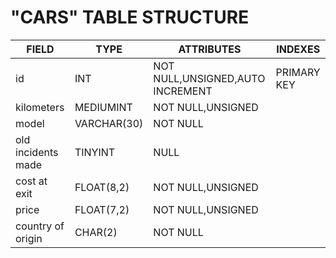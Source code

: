 # "CARS" TABLE STRUCTURE

| FIELD              | TYPE        | ATTRIBUTES                       | INDEXES     |
| ------------------ | ----------- | -------------------------------- | ----------- |
| id                 | INT         | NOT NULL,UNSIGNED,AUTO INCREMENT | PRIMARY KEY |
| kilometers         | MEDIUMINT   | NOT NULL,UNSIGNED                |
| model              | VARCHAR(30) | NOT NULL                         |
| old incidents made | TINYINT     | NULL                             |
| cost at exit       | FLOAT(8,2)  | NOT NULL,UNSIGNED                |
| price              | FLOAT(7,2)  | NOT NULL,UNSIGNED                |
| country of origin  | CHAR(2)     | NOT NULL                         |
